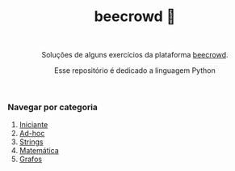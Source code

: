 <h1 align="center">beecrowd 🐝</h1>

&nbsp;

<p align="center">Soluções de alguns exercícios da plataforma 
    <a href="https://www.beecrowd.com.br/">beecrowd</a>.</p><p align='center'>Esse repositório é dedicado a linguagem Python</p>

&nbsp;

### Navegar por categoria

1. [Iniciante](https://github.com/falcao-g/beecrowd/tree/main/1-iniciante)
2. [Ad-hoc](https://github.com/falcao-g/beecrowd/tree/main/2-ad-hoc)
3. [Strings](https://github.com/falcao-g/beecrowd/tree/main/3-strings)
5. [Matemática](https://github.com/falcao-g/beecrowd/tree/main/5-matematica)
7. [Grafos](https://github.com/falcao-g/beecrowd/tree/main/7-grafos)